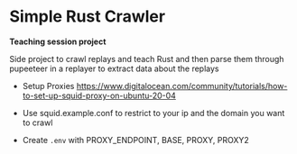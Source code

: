 # Simple Rust Crawler

**Teaching session project**

Side project to crawl replays and teach Rust and then parse them through pupeeteer in a replayer to extract data about the replays

- Setup Proxies https://www.digitalocean.com/community/tutorials/how-to-set-up-squid-proxy-on-ubuntu-20-04 

- Use squid.example.conf to restrict to your ip and the domain you want to crawl

- Create `.env` with PROXY_ENDPOINT, BASE, PROXY, PROXY2